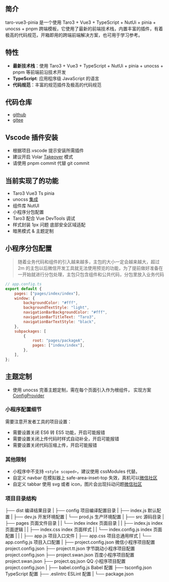 ## 简介

taro-vue3-pinia 是一个使用 Taro3 + Vue3 + TypeScript + NutUi + pinia + unocss + pnpm 跨端模板，它使用了最新的前端技术栈，内置丰富的插件，有着极高的代码规范，开箱即用的跨端前端解决方案，也可用于学习参考。

## 特性

-   **最新技术栈**：使用 Taro3 + Vue3 + TypeScript + NutUi + pinia + unocss + pnpm 等前端前沿技术开发
-   **TypeScript**: 应用程序级 JavaScript 的语言
-   **代码规范**：丰富的规范插件及极高的代码规范

## 代码仓库

-   [github](https://github.com/yanbowe/taro-vue3-pinia)
-   [gitee](https://gitee.com/zhongjiancrm/taro-vue3-pinia)

## Vscode 插件安装

-   根据项目.vscode 提示安装所需插件
-   建议开启 Volar [Takeover](https://cn.vuejs.org/guide/typescript/overview.html#volar-takeover-mode) 模式
-   请使用 pnpm commit 代替 git commit

## 当前实现了的功能

-   Taro3 Vue3 Ts pinia
-   unocss [集成](https://github.com/MellowCo/unocss-preset-weapp)
-   组件库 NutUI
-   小程序分包配置
-   Taro3 配合 Vue DevTools 调试
-   样式封装 1px 问题 底部安全区域适配
-   暗黑模式 & 主题定制

## 小程序分包配置

> 随着业务代码和组件的引入越来越多，主包的大小一定会越来越大，超过 2m 的主包以后微信开发工具就无法使用预览的功能，为了提前做好准备在一开始就进行分包处理，主包只包含组件和公共代码，分包里放入业务代码

```js
// app.config.ts
export default {
	pages: ["pages/index/index"],
	window: {
		backgroundColor: "#fff",
		backgroundTextStyle: "light",
		navigationBarBackgroundColor: "#fff",
		navigationBarTitleText: "Taro3",
		navigationBarTextStyle: "black",
	},
	subpackages: [
		{
			root: "pages/packageA",
			pages: ["index/index"],
		},
	],
};
```

## 主题定制

-   使用 unocss 完善主题定制，需在每个页面引入<basic-layout></basic-layout>作为根组件， 实现方案[ConfigProvider](https://nutui.jd.com/taro/vue/4x/#/zh-CN/component/configprovider)

### 小程序配置细节

需要注意开发者工具的项目设置：

-   需要设置关闭 ES6 转 ES5 功能，开启可能报错
-   需要设置关闭上传代码时样式自动补全，开启可能报错
-   需要设置关闭代码压缩上传，开启可能报错

### 其他限制

-   小程序中不支持 `<style scoped>`，建议使用 cssModules 代替。
-   自定义 navbar 在模拟器上 safe-area-inset-top 失效，真机可以[微信社区](https://developers.weixin.qq.com/community/develop/doc/0000c21ff082c8cefc9a5986b51800?highLine=safe-area-inset-top%25E5%25A4%25B1%25E6%2595%2588)
-   自定义 tabbar 使用 svg 或者 icon，图片会出现抖动问题[微信社区](https://developers.weixin.qq.com/community/develop/doc/000c84de0cc590bbe54b97edf5e414?highline=tabbar)

### 项目目录结构

├── dist 编译结果目录
|
├── config 项目编译配置目录
| ├── index.js 默认配置
| ├── dev.js 开发环境配置
| └── prod.js 生产环境配置
|
├── src 源码目录
| ├── pages 页面文件目录
| | └── index index 页面目录
| | ├── index.js index 页面逻辑
| | ├── index.css index 页面样式
| | └── index.config.js index 页面配置
| |
| ├── app.js 项目入口文件
| ├── app.css 项目总通用样式
| └── app.config.js 项目入口配置
|
├── project.config.json 微信小程序项目配置 project.config.json
├── project.tt.json 字节跳动小程序项目配置 project.config.json
├── project.swan.json 百度小程序项目配置 project.swan.json
├── project.qq.json QQ 小程序项目配置 project.config.json
|
├── babel.config.js Babel 配置
├── tsconfig.json TypeScript 配置
├── .eslintrc ESLint 配置
|
└── package.json
